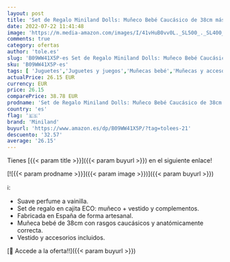 ```yaml
---
layout: post
title: 'Set de Regalo Miniland Dolls: Muñeco Bebé Caucásico de 38cm más Conjunto Forest.'
date: 2022-07-22 11:41:48
image: 'https://m.media-amazon.com/images/I/41vHuB0vv0L._SL500_._SL400_.jpg'
comments: true
category: ofertas
author: 'tole.es'
slug: 'B09WW41X5P-es Set de Regalo Miniland Dolls: Muñeco Bebé Caucásico de...'
sku: 'B09WW41X5P-es'
tags: [ 'Juguetes','Juguetes y juegos','Muñecas bebé','Muñecas y accesorios','bebé','miniland','🇪🇸', ]
actualPrice: 26.15 EUR
currency: EUR
price: 26.15
comparePrice: 38.78 EUR
prodname: 'Set de Regalo Miniland Dolls: Muñeco Bebé Caucásico de 38cm más Conjunto Forest.'
country: 'es'
flag: '🇪🇸'
brand: 'Miniland'
buyurl: 'https://www.amazon.es/dp/B09WW41X5P/?tag=tolees-21'
descuento: '32.57'
average: '26.15'
---
```


Tienes [{{< param title >}}]({{< param buyurl >}}) en el siguiente enlace!

[![{{< param prodname >}}]({{< param image >}})]({{< param buyurl >}})

ℹ️:

- Suave perfume a vainilla.
- Set de regalo en cajita ECO: muñeco + vestido y complementos.
- Fabricada en España de forma artesanal.
- Muñeca bebé de 38cm con rasgos caucásicos y anatómicamente correcta.
- Vestido y accesorios incluidos.

[🛒 Accede a la oferta!!]({{< param buyurl >}})
